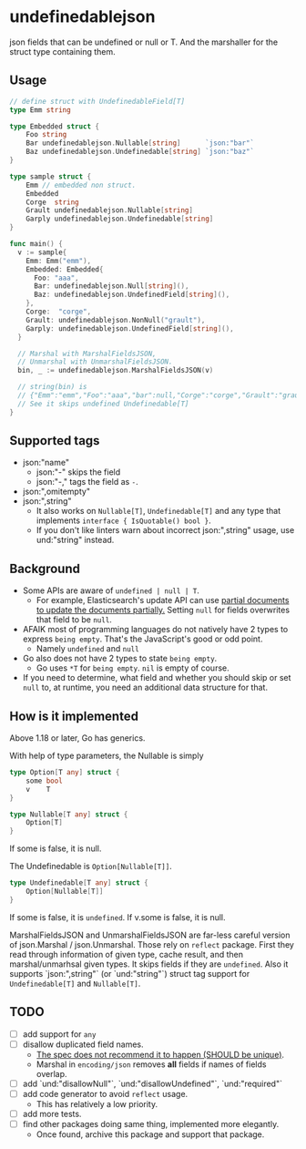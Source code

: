 # undefinedablejson

json fields that can be undefined or null or T. And the marshaller for the struct type containing them.

## Usage

```go
// define struct with UndefinedableField[T]
type Emm string

type Embedded struct {
	Foo string
	Bar undefinedablejson.Nullable[string]      `json:"bar"`
	Baz undefinedablejson.Undefinedable[string] `json:"baz"`
}

type sample struct {
	Emm // embedded non struct.
	Embedded
	Corge  string
	Grault undefinedablejson.Nullable[string]
	Garply undefinedablejson.Undefinedable[string]
}

func main() {
  v := sample{
    Emm: Emm("emm"),
    Embedded: Embedded{
      Foo: "aaa",
      Bar: undefinedablejson.Null[string](),
      Baz: undefinedablejson.UndefinedField[string](),
    },
    Corge:  "corge",
    Grault: undefinedablejson.NonNull("grault"),
    Garply: undefinedablejson.UndefinedField[string](),
  }

  // Marshal with MarshalFieldsJSON,
  // Unmarshal with UnmarshalFieldsJSON.
  bin, _ := undefinedablejson.MarshalFieldsJSON(v)

  // string(bin) is
  // {"Emm":"emm","Foo":"aaa","bar":null,"Corge":"corge","Grault":"grault"}
  // See it skips undefined Undefinedable[T]
}
```

## Supported tags

- json:"name"
  - json:"-" skips the field
  - json:"-," tags the field as `-`.
- json:",omitempty"
- json:",string"
  - It also works on `Nullable[T]`, `Undefinedable[T]` and any type that implements `interface { IsQuotable() bool }`.
  - If you don't like linters warn about incorrect json:",string" usage, use und:"string" instead.

## Background

- Some APIs are aware of `undefined | null | T`.
  - For example, Elasticsearch's update API can use [partial documents to update the documents partially.](https://www.elastic.co/guide/en/elasticsearch/reference/current/docs-update.html#_update_part_of_a_document) Setting `null` for fields overwrites that field to be `null`.
- AFAIK most of programming languages do not natively have 2 types to express `being empty`. That's the JavaScript's good or odd point.
  - Namely `undefined` and `null`
- Go also does not have 2 types to state `being empty`.
  - Go uses `*T` for `being empty`. `nil` is empty of course.
- If you need to determine, what field and whether you should skip or set `null` to, at runtime, you need an additional data structure for that.

## How is it implemented

Above 1.18 or later, Go has generics.

With help of type parameters, the Nullable is simply

```go
type Option[T any] struct {
	some bool
	v    T
}

type Nullable[T any] struct {
	Option[T]
}
```

If some is false, it is null.

The Undefinedable is `Option[Nullable[T]]`.

```go
type Undefinedable[T any] struct {
	Option[Nullable[T]]
}
```

If some is false, it is `undefined`. If v.some is false, it is null.

MarshalFieldsJSON and UnmarshalFieldsJSON are far-less careful version of json.Marshal / json.Unmarshal.
Those rely on `reflect` package. First they read through information of given type, cache result, and then marshal/unmarhsal given types.
It skips fields if they are `undefined`. Also it supports \`json:",string"\` (or \`und:"string"\`) struct tag support for `Undefinedable[T]` and `Nullable[T]`.

## TODO

- [ ] add support for `any`
- [ ] disallow duplicated field names.
  - [The spec does not recommend it to happen (SHOULD be unique)](https://datatracker.ietf.org/doc/html/rfc8259#section-4).
  - Marshal in `encoding/json` removes **all** fields if names of fields overlap.
- [ ] add \`und:"disallowNull"\`, \`und:"disallowUndefined"\`, \`und:"required"\`
- [ ] add code generator to avoid `reflect` usage.
  - This has relatively a low priority.
- [ ] add more tests.
- [ ] find other packages doing same thing, implemented more elegantly.
  - Once found, archive this package and support that package.

